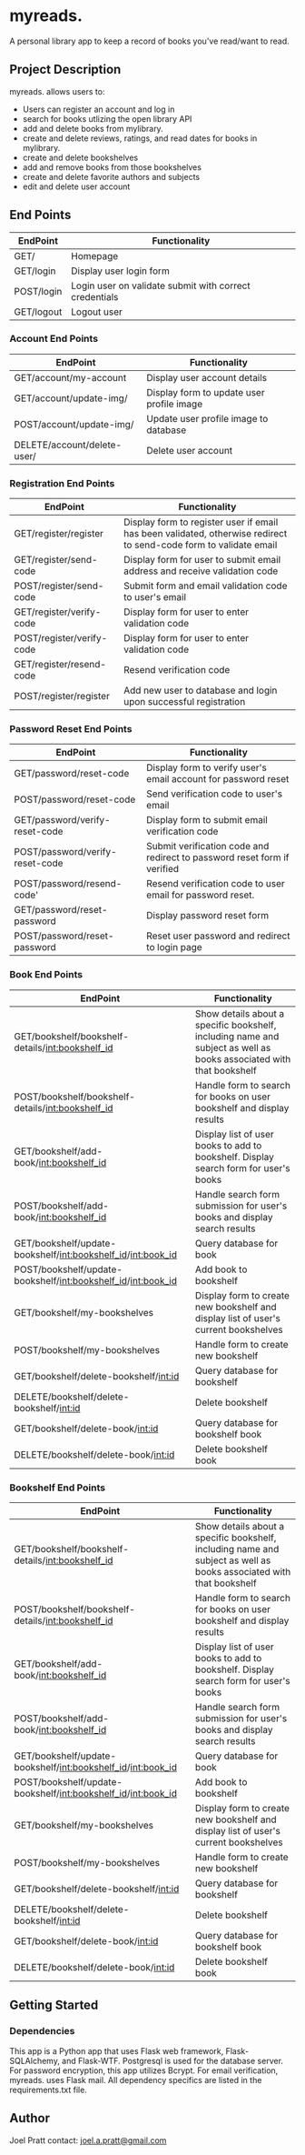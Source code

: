 # myreads.

A personal library app to keep a record of books you've read/want to read. 

## Project Description

myreads. allows users to: 

- Users can register an account and log in
- search for books utlizing the open library API
- add and delete books from mylibrary.
- create and delete reviews, ratings, and read dates for books in mylibrary.
- create and delete bookshelves
- add and remove books from those bookshelves
- create and delete favorite authors and subjects
- edit and delete user account

## End Points

| EndPoint      | Functionality |
| ----------- | ----------- |
| GET\/      | Homepage      |
| GET\/login  | Display user login form|
| POST\/login  | Login user on validate submit with correct credentials |
| GET\/logout  | Logout user |

### Account End Points

| EndPoint      | Functionality |
| ----------- | ----------- |
| GET\/account/my-account  | Display user account details |
| GET\/account/update-img/<username>  | Display form to update user profile image |
| POST\/account/update-img/<username>  | Update user profile image to database |
| DELETE\/account/delete-user/<username>  | Delete user account |

### Registration End Points

| EndPoint      | Functionality |
| ----------- | ----------- |
| GET\/register/register      | Display form to register user if email has been validated, otherwise redirect to send-code form to validate email   |
| GET\/register/send-code  | Display form for user to submit email address and receive validation code |
| POST\/register/send-code  | Submit form and email validation code to user's email |
| GET\/register/verify-code  | Display form for user to enter validation code |
| POST\/register/verify-code  | Display form for user to enter validation code |
| GET\/register/resend-code  | Resend verification code |
| POST\/register/register  | Add new user to database and login upon successful registration |

### Password Reset End Points

| EndPoint      | Functionality |
| ----------- | ----------- |
| GET\/password/reset-code     | Display form to verify user's email account for password reset |
| POST\/password/reset-code     | Send verification code to user's email |
| GET\/password/verify-reset-code  | Display form to submit email verification code |
| POST\/password/verify-reset-code  | Submit verification code and redirect to password reset form if verified |
| POST\/password/resend-code'  | Resend verification code to user email for password reset. |
| GET\/password/reset-password  | Display password reset form |
| POST\/password/reset-password  | Reset user password and redirect to login page |

### Book End Points

| EndPoint      | Functionality |
| ----------- | ----------- |
| GET\/bookshelf/bookshelf-details/<int:bookshelf_id>    | Show details about a specific bookshelf, including name and subject as well as books associated with that bookshelf |
| POST\/bookshelf/bookshelf-details/<int:bookshelf_id>    | Handle form to search for books on user bookshelf and display results |
| GET\/bookshelf/add-book/<int:bookshelf_id>    | Display list of user books to add to bookshelf. Display search form for user's books |
| POST\/bookshelf/add-book/<int:bookshelf_id>    | Handle search form submission for user's books and display search results |
| GET\/bookshelf/update-bookshelf/<int:bookshelf_id>/<int:book_id>  | Query database for book |
| POST\/bookshelf/update-bookshelf/<int:bookshelf_id>/<int:book_id>  | Add book to bookshelf |
| GET\/bookshelf/my-bookshelves | Display form to create new bookshelf and display list of user's current bookshelves |
| POST\/bookshelf/my-bookshelves  | Handle form to create new bookshelf |
| GET\/bookshelf/delete-bookshelf/<int:id>  | Query database for bookshelf |
| DELETE\/bookshelf/delete-bookshelf/<int:id>  | Delete bookshelf |
| GET\/bookshelf/delete-book/<int:id>  | Query database for bookshelf book |
| DELETE\/bookshelf/delete-book/<int:id>  | Delete bookshelf book |

### Bookshelf End Points

| EndPoint      | Functionality |
| ----------- | ----------- |
| GET\/bookshelf/bookshelf-details/<int:bookshelf_id>    | Show details about a specific bookshelf, including name and subject as well as books associated with that bookshelf |
| POST\/bookshelf/bookshelf-details/<int:bookshelf_id>    | Handle form to search for books on user bookshelf and display results |
| GET\/bookshelf/add-book/<int:bookshelf_id>    | Display list of user books to add to bookshelf. Display search form for user's books |
| POST\/bookshelf/add-book/<int:bookshelf_id>    | Handle search form submission for user's books and display search results |
| GET\/bookshelf/update-bookshelf/<int:bookshelf_id>/<int:book_id>  | Query database for book |
| POST\/bookshelf/update-bookshelf/<int:bookshelf_id>/<int:book_id>  | Add book to bookshelf |
| GET\/bookshelf/my-bookshelves | Display form to create new bookshelf and display list of user's current bookshelves |
| POST\/bookshelf/my-bookshelves  | Handle form to create new bookshelf |
| GET\/bookshelf/delete-bookshelf/<int:id>  | Query database for bookshelf |
| DELETE\/bookshelf/delete-bookshelf/<int:id>  | Delete bookshelf |
| GET\/bookshelf/delete-book/<int:id>  | Query database for bookshelf book |
| DELETE\/bookshelf/delete-book/<int:id>  | Delete bookshelf book |

## Getting Started

### Dependencies

This app is a Python app that uses Flask web framework, Flask-SQLAlchemy, and Flask-WTF. Postgresql is used for the database server. For password encryption, this app utilizes Bcrypt. For email verification, myreads. uses Flask mail. All dependency specifics are listed in the requirements.txt file.

## Author

Joel Pratt
contact: joel.a.pratt@gmail.com